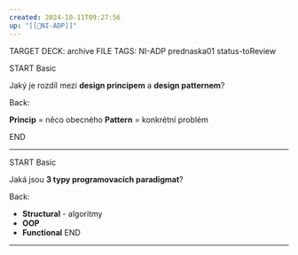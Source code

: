 ```yaml
---
created: 2024-10-11T09:27:56
up: "[[📖NI-ADP]]"
---
```


TARGET DECK: archive
FILE TAGS: NI-ADP prednaska01 status-toReview

START
Basic

Jaký je rozdíl mezi **design principem** a **design patternem**?

Back:

**Princip** = něco obecného
**Pattern** = konkrétní problém
<!--ID: 1728921214948-->

END

---

START
Basic

Jaká jsou **3 typy programovacích paradigmat**?

Back:

- **Structural** - algoritmy
- **OOP**
- **Functional**
  <!--ID: 1728921214951-->
  END

---
